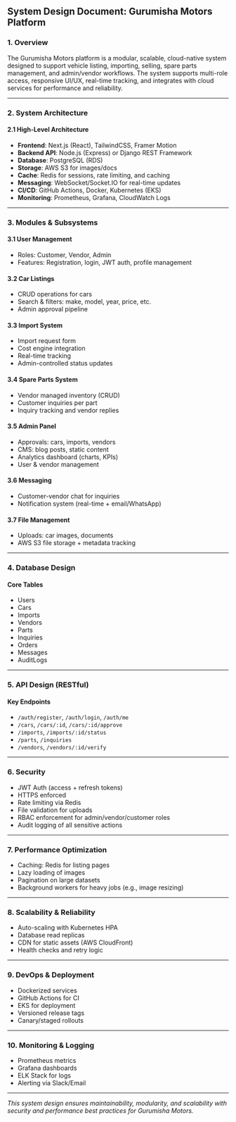 ## System Design Document: Gurumisha Motors Platform

### 1. Overview

The Gurumisha Motors platform is a modular, scalable, cloud-native system designed to support vehicle listing, importing, selling, spare parts management, and admin/vendor workflows. The system supports multi-role access, responsive UI/UX, real-time tracking, and integrates with cloud services for performance and reliability.

---

### 2. System Architecture

#### 2.1 High-Level Architecture

* **Frontend**: Next.js (React), TailwindCSS, Framer Motion
* **Backend API**: Node.js (Express) or Django REST Framework
* **Database**: PostgreSQL (RDS)
* **Storage**: AWS S3 for images/docs
* **Cache**: Redis for sessions, rate limiting, and caching
* **Messaging**: WebSocket/Socket.IO for real-time updates
* **CI/CD**: GitHub Actions, Docker, Kubernetes (EKS)
* **Monitoring**: Prometheus, Grafana, CloudWatch Logs

---

### 3. Modules & Subsystems

#### 3.1 User Management

* Roles: Customer, Vendor, Admin
* Features: Registration, login, JWT auth, profile management

#### 3.2 Car Listings

* CRUD operations for cars
* Search & filters: make, model, year, price, etc.
* Admin approval pipeline

#### 3.3 Import System

* Import request form
* Cost engine integration
* Real-time tracking
* Admin-controlled status updates

#### 3.4 Spare Parts System

* Vendor managed inventory (CRUD)
* Customer inquiries per part
* Inquiry tracking and vendor replies

#### 3.5 Admin Panel

* Approvals: cars, imports, vendors
* CMS: blog posts, static content
* Analytics dashboard (charts, KPIs)
* User & vendor management

#### 3.6 Messaging

* Customer-vendor chat for inquiries
* Notification system (real-time + email/WhatsApp)

#### 3.7 File Management

* Uploads: car images, documents
* AWS S3 file storage + metadata tracking

---

### 4. Database Design

#### Core Tables

* Users
* Cars
* Imports
* Vendors
* Parts
* Inquiries
* Orders
* Messages
* AuditLogs

---

### 5. API Design (RESTful)

#### Key Endpoints

* `/auth/register`, `/auth/login`, `/auth/me`
* `/cars`, `/cars/:id`, `/cars/:id/approve`
* `/imports`, `/imports/:id/status`
* `/parts`, `/inquiries`
* `/vendors`, `/vendors/:id/verify`

---

### 6. Security

* JWT Auth (access + refresh tokens)
* HTTPS enforced
* Rate limiting via Redis
* File validation for uploads
* RBAC enforcement for admin/vendor/customer roles
* Audit logging of all sensitive actions

---

### 7. Performance Optimization

* Caching: Redis for listing pages
* Lazy loading of images
* Pagination on large datasets
* Background workers for heavy jobs (e.g., image resizing)

---

### 8. Scalability & Reliability

* Auto-scaling with Kubernetes HPA
* Database read replicas
* CDN for static assets (AWS CloudFront)
* Health checks and retry logic

---

### 9. DevOps & Deployment

* Dockerized services
* GitHub Actions for CI
* EKS for deployment
* Versioned release tags
* Canary/staged rollouts

---

### 10. Monitoring & Logging

* Prometheus metrics
* Grafana dashboards
* ELK Stack for logs
* Alerting via Slack/Email

---

*This system design ensures maintainability, modularity, and scalability with security and performance best practices for Gurumisha Motors.*
